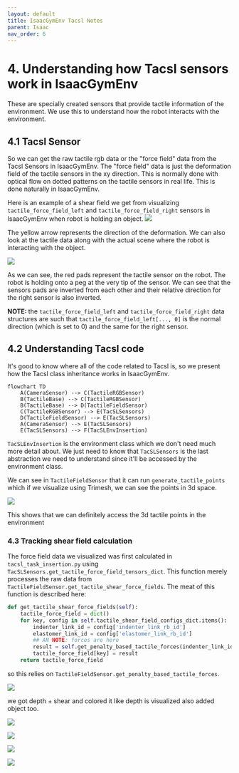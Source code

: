 ```yaml
---
layout: default
title: IsaacGymEnv Tacsl Notes
parent: Isaac
nav_order: 6
---
```


# 4. Understanding how Tacsl sensors work in IsaacGymEnv

These are specially created sensors that provide tactile information of the environment. We use this to understand how the robot interacts with the environment. 

## 4.1 Tacsl Sensor 

So we can get the raw tactile rgb data or the "force field" data from the Tacsl Sensors in IsaacGymEnv. The "force field" data is just the deformation field of the tactile sensors in the xy direction. This is normally done with optical flow on dotted patterns on the tactile sensors in real life. This is done naturally in IsaacGymEnv.

Here is an example of a shear field we get from visualizing `tactile_force_field_left` and `tactile_force_field_right` sensors in IsaacGymEnv when robot is holding an object.
![](../../assets/images/code/isaac/shear_force_field.png)

The yellow arrow represents the direction of the deformation. We can also look at the tactile data along with the actual scene where the robot is interacting with the object.

![](../../assets/images/code/isaac/shear_with_panda.png)

As we can see, the red pads represent the tactile sensor on the robot. The robot is holding onto a peg at the very tip of the sensor. We can see that the sensors pads are inverted from each other and their relative direction for the right sensor is also inverted. 

<b> NOTE: </b> the `tactile_force_field_left` and `tactile_force_field_right` data structures are such that `tactile_force_field_left[..., 0]` is the normal direction (which is set to 0) and the same for the right sensor. 

## 4.2 Understanding Tacsl code

It's good to know where all of the code related to Tacsl is, so we present how the Tacsl class inheritance works in IsaacGymEnv. 

```mermaid
flowchart TD
    A(CameraSensor) --> C(TactileRGBSensor)
    B(TactileBase) --> C(TactileRGBSensor)
    B(TactileBase) --> D(TactileFieldSensor)
    C(TactileRGBSensor) --> E(TacSLSensors)
    D(TactileFieldSensor) --> E(TacSLSensors)
    A(CameraSensor) --> E(TacSLSensors)
    E(TacSLSensors) --> F(TacSLEnvInsertion)
```

`TacSLEnvInsertion` is the environment class which we don't need much more detail about. We just need to know that `TacSLSensors` is the last abstraction we need to understand since it'll be accessed by the environment class.

We can see in `TactileFieldSensor` that it can run `generate_tactile_points` which if we visualize using Trimesh, we can see the points in 3d space.

![](../../assets/images/code/isaac/tactile_points.png)

This shows that we can definitely access the 3d tactile points in the environment 

### 4.3 Tracking shear field calculation

The force field data we visualized was first calculated in `tacsl_task_insertion.py` using `TacSLSensors.get_tactile_force_field_tensors_dict`. This function merely processes the raw data from `TactileFieldSensor.get_tactile_shear_force_fields`. The meat of this function is described here:

```python
def get_tactile_shear_force_fields(self):
    tactile_force_field = dict()
    for key, config in self.tactile_shear_field_configs_dict.items():
        indenter_link_id = config['indenter_link_rb_id']
        elastomer_link_id = config['elastomer_link_rb_id']
        ## AN NOTE: forces are here
        result = self.get_penalty_based_tactile_forces(indenter_link_id, elastomer_link_id)
        tactile_force_field[key] = result
    return tactile_force_field
```

so this relies on `TactileFieldSensor.get_penalty_based_tactile_forces`.

![](../../assets/images/code/isaac/deformed_membrane.png)

we got depth + shear and colored it like depth is visualized also added object too.

![](../../assets/images/code/isaac/shear_depth_object.png)


![](../../assets/images/code/isaac/shear_force_panda.png)


![](../../assets/images/code/isaac/coupled_pointshear1.png)

![](../../assets/images/code/isaac/coupled_pointshear2.png)
